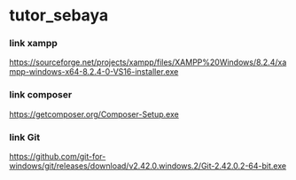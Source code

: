 # tutor_sebaya

### link xampp 
https://sourceforge.net/projects/xampp/files/XAMPP%20Windows/8.2.4/xampp-windows-x64-8.2.4-0-VS16-installer.exe

### link composer
https://getcomposer.org/Composer-Setup.exe

### link Git
https://github.com/git-for-windows/git/releases/download/v2.42.0.windows.2/Git-2.42.0.2-64-bit.exe
